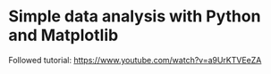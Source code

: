 # Simple data analysis with Python and Matplotlib
Followed tutorial: https://www.youtube.com/watch?v=a9UrKTVEeZA